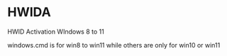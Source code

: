 # HWIDA
HWID Activation WIndows 8 to 11

windows.cmd is for win8 to win11
while others are only for win10 or win11
